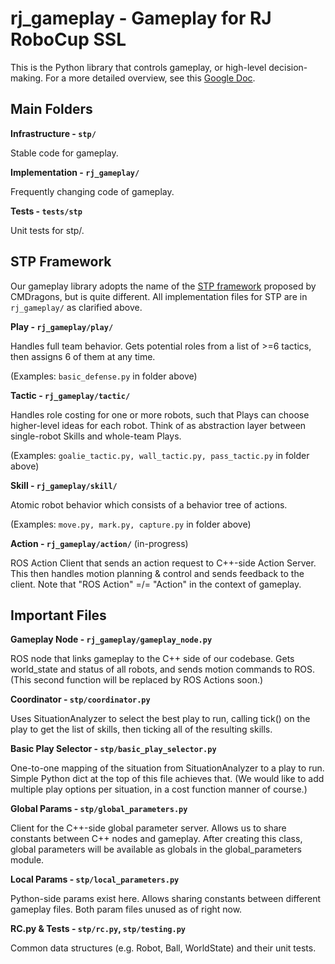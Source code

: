 # rj\_gameplay - Gameplay for RJ RoboCup SSL 

This is the Python library that controls gameplay, or high-level
decision-making. For a more detailed overview, see this [Google Doc](https://docs.google.com/document/d/1pf-aaHnvonTPC6ccI7RdHudpuev84fZslMVDq8lw59s/edit?usp=sharing).

## Main Folders

**Infrastructure - `stp/`**

Stable code for gameplay.

**Implementation - `rj_gameplay/`**

Frequently changing code of gameplay.

**Tests - `tests/stp`**

Unit tests for stp/.

## STP Framework

Our gameplay library adopts the name of the [STP
framework](https://citeseerx.ist.psu.edu/viewdoc/download?doi=10.1.1.61.1972&rep=rep1&type=pdf)
proposed by CMDragons, but is quite different. All implementation files for STP are in `rj_gameplay/` as clarified above.

**Play - `rj_gameplay/play/`**

Handles full team behavior. Gets potential roles from a list of >=6 tactics,
then assigns 6 of them at any time.

(Examples: `basic_defense.py` in folder above)

**Tactic - `rj_gameplay/tactic/`**

Handles role costing for one or more robots, such that Plays can choose
higher-level ideas for each robot. Think of as abstraction layer between single-robot
Skills and whole-team Plays.

(Examples: `goalie_tactic.py, wall_tactic.py, pass_tactic.py` in folder above)

**Skill - `rj_gameplay/skill/`**

Atomic robot behavior which consists of a behavior tree of actions.

(Examples: `move.py, mark.py, capture.py` in folder above)

**Action - `rj_gameplay/action/`** (in-progress)

ROS Action Client that sends an action request to C++-side Action Server. This
then handles motion planning & control and sends feedback to the client. Note
that "ROS Action" =/= "Action" in the context of gameplay.

## Important Files

**Gameplay Node - `rj_gameplay/gameplay_node.py`**

ROS node that links gameplay to the C++ side of our codebase. Gets world\_state
and status of all robots, and sends motion commands to ROS.  (This second
function will be replaced by ROS Actions soon.)

**Coordinator - `stp/coordinator.py`**

Uses SituationAnalyzer to select the best play to run, calling tick() on the
play to get the list of skills, then ticking all of the resulting skills.

**Basic Play Selector - `stp/basic_play_selector.py`**

One-to-one mapping of the situation from SituationAnalyzer to a play to run.
Simple Python dict at the top of this file achieves that. (We would like to add
multiple play options per situation, in a cost function manner of course.)

**Global Params - `stp/global_parameters.py`**

Client for the C++-side global parameter server. Allows us to share constants
between C++ nodes and gameplay. After creating this class, global parameters
will be available as globals in the global\_parameters module.

**Local Params - `stp/local_parameters.py`**

Python-side params exist here. Allows sharing constants between different
gameplay files. Both param files unused as of right now.

**RC.py & Tests - `stp/rc.py`, `stp/testing.py`**

Common data structures (e.g. Robot, Ball, WorldState) and their unit tests.
